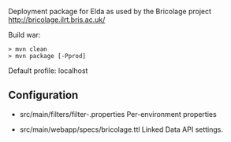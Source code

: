 Deployment package for Elda as used by the Bricolage project
http://bricolage.ilrt.bris.ac.uk/

Build war:

    > mvn clean
    > mvn package [-Pprod]

Default profile: localhost

Configuration
-------------
- src/main/filters/filter-<env>.properties
    Per-environment properties
    
- src/main/webapp/specs/bricolage.ttl
    Linked Data API settings.

